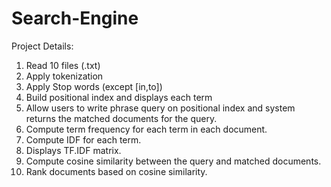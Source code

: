 # Search-Engine
Project Details:
1. Read 10 files (.txt) 
2. Apply tokenization 
3. Apply Stop words (except [in,to])
4. Build positional index and displays each term
5. Allow users to write phrase query on positional index and system returns the 
matched documents for the query.
6. Compute term frequency for each term in each document. 
7. Compute IDF for each term. 
8. Displays TF.IDF matrix.
9. Compute cosine similarity between the query and matched documents.
10. Rank documents based on cosine similarity. 
